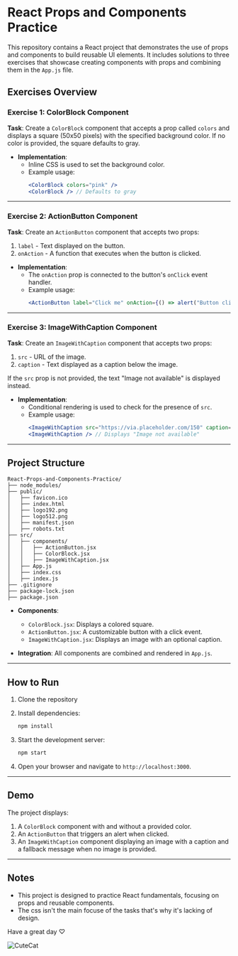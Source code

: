 # React Props and Components Practice

This repository contains a React project that demonstrates the use of props and components to build reusable UI elements. It includes solutions to three exercises that showcase creating components with props and combining them in the `App.js` file.

## Exercises Overview

### Exercise 1: ColorBlock Component
**Task**: Create a `ColorBlock` component that accepts a prop called `colors` and displays a square (50x50 pixels) with the specified background color. If no color is provided, the square defaults to gray.

- **Implementation**:
  - Inline CSS is used to set the background color.
  - Example usage:
    ```jsx
    <ColorBlock colors="pink" />
    <ColorBlock /> // Defaults to gray
    ```

---

### Exercise 2: ActionButton Component
**Task**: Create an `ActionButton` component that accepts two props:
1. `label` - Text displayed on the button.
2. `onAction` - A function that executes when the button is clicked.

- **Implementation**:
  - The `onAction` prop is connected to the button's `onClick` event handler.
  - Example usage:
    ```jsx
    <ActionButton label="Click me" onAction={() => alert("Button clicked!")} />
    ```

---

### Exercise 3: ImageWithCaption Component
**Task**: Create an `ImageWithCaption` component that accepts two props:
1. `src` - URL of the image.
2. `caption` - Text displayed as a caption below the image.

If the `src` prop is not provided, the text "Image not available" is displayed instead.

- **Implementation**:
  - Conditional rendering is used to check for the presence of `src`.
  - Example usage:
    ```jsx
    <ImageWithCaption src="https://via.placeholder.com/150" caption="Sample Image" />
    <ImageWithCaption /> // Displays "Image not available"
    ```

---

## Project Structure

```plaintext
React-Props-and-Components-Practice/
├── node_modules/
├── public/
│   ├── favicon.ico
│   ├── index.html
│   ├── logo192.png
│   ├── logo512.png
│   ├── manifest.json
│   ├── robots.txt
├── src/
│   ├── components/
│   │   ├── ActionButton.jsx
│   │   ├── ColorBlock.jsx
│   │   ├── ImageWithCaption.jsx
│   ├── App.js
│   ├── index.css
│   ├── index.js
├── .gitignore
├── package-lock.json
├── package.json
```

- **Components**:
  - `ColorBlock.jsx`: Displays a colored square.
  - `ActionButton.jsx`: A customizable button with a click event.
  - `ImageWithCaption.jsx`: Displays an image with an optional caption.

- **Integration**: All components are combined and rendered in `App.js`.

---

## How to Run

1. Clone the repository
2. Install dependencies:
   ```bash
   npm install
   ```

3. Start the development server:
   ```bash
   npm start
   ```

4. Open your browser and navigate to `http://localhost:3000`.

---

## Demo

The project displays:
1. A `ColorBlock` component with and without a provided color.
2. An `ActionButton` that triggers an alert when clicked.
3. An `ImageWithCaption` component displaying an image with a caption and a fallback message when no image is provided.

---

## Notes

- This project is designed to practice React fundamentals, focusing on props and reusable components.
- The css isn't the main focuse of the tasks that's why it's lacking of design.


Have a great day ♡

![CuteCat](https://github.com/user-attachments/assets/80f4cce6-c461-4bed-beae-01321935bd39)


